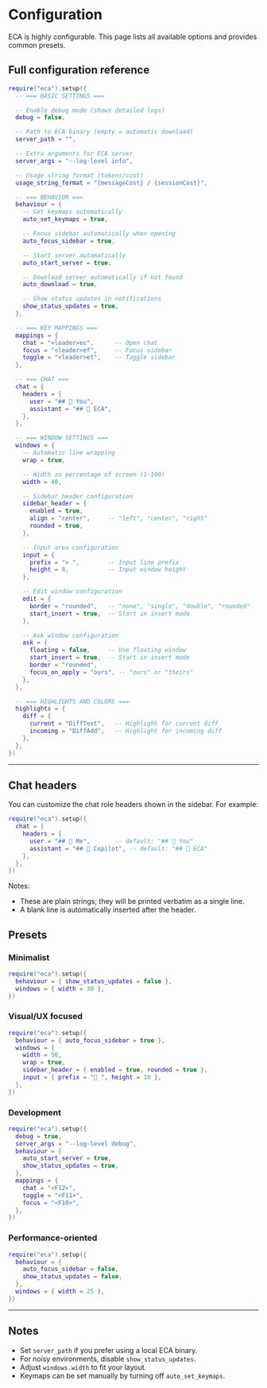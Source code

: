 # Configuration

ECA is highly configurable. This page lists all available options and provides common presets.

## Full configuration reference

```lua
require("eca").setup({
  -- === BASIC SETTINGS ===

  -- Enable debug mode (shows detailed logs)
  debug = false,

  -- Path to ECA binary (empty = automatic download)
  server_path = "",

  -- Extra arguments for ECA server
  server_args = "--log-level info",

  -- Usage string format (tokens/cost)
  usage_string_format = "{messageCost} / {sessionCost}",

  -- === BEHAVIOR ===
  behaviour = {
    -- Set keymaps automatically
    auto_set_keymaps = true,

    -- Focus sidebar automatically when opening
    auto_focus_sidebar = true,

    -- Start server automatically
    auto_start_server = true,

    -- Download server automatically if not found
    auto_download = true,

    -- Show status updates in notifications
    show_status_updates = true,
  },

  -- === KEY MAPPINGS ===
  mappings = {
    chat = "<leader>ec",      -- Open chat
    focus = "<leader>ef",     -- Focus sidebar
    toggle = "<leader>et",    -- Toggle sidebar
  },

  -- === CHAT ===
  chat = {
    headers = {
      user = "## 👤 You",
      assistant = "## 🤖 ECA",
    },
  },

  -- === WINDOW SETTINGS ===
  windows = {
    -- Automatic line wrapping
    wrap = true,

    -- Width as percentage of screen (1-100)
    width = 40,

    -- Sidebar header configuration
    sidebar_header = {
      enabled = true,
      align = "center",     -- "left", "center", "right"
      rounded = true,
    },

    -- Input area configuration
    input = {
      prefix = "> ",        -- Input line prefix
      height = 8,           -- Input window height
    },

    -- Edit window configuration
    edit = {
      border = "rounded",   -- "none", "single", "double", "rounded"
      start_insert = true,  -- Start in insert mode
    },

    -- Ask window configuration
    ask = {
      floating = false,     -- Use floating window
      start_insert = true,  -- Start in insert mode
      border = "rounded",
      focus_on_apply = "ours", -- "ours" or "theirs"
    },
  },

  -- === HIGHLIGHTS AND COLORS ===
  highlights = {
    diff = {
      current = "DiffText",   -- Highlight for current diff
      incoming = "DiffAdd",   -- Highlight for incoming diff
    },
  },
})
```

---

## Chat headers
You can customize the chat role headers shown in the sidebar. For example:

```lua
require("eca").setup({
  chat = {
    headers = {
      user = "## 👨 Me",       -- default: "## 👤 You"
      assistant = "## 🤖 Copilot", -- default: "## 🤖 ECA"
    },
  },
})
```

Notes:
- These are plain strings; they will be printed verbatim as a single line.
- A blank line is automatically inserted after the header.

## Presets

### Minimalist
```lua
require("eca").setup({
  behaviour = { show_status_updates = false },
  windows = { width = 30 },
})
```

### Visual/UX focused
```lua
require("eca").setup({
  behaviour = { auto_focus_sidebar = true },
  windows = {
    width = 50,
    wrap = true,
    sidebar_header = { enabled = true, rounded = true },
    input = { prefix = "💬 ", height = 10 },
  },
})
```

### Development
```lua
require("eca").setup({
  debug = true,
  server_args = "--log-level debug",
  behaviour = {
    auto_start_server = true,
    show_status_updates = true,
  },
  mappings = {
    chat = "<F12>",
    toggle = "<F11>",
    focus = "<F10>",
  },
})
```

### Performance-oriented
```lua
require("eca").setup({
  behaviour = {
    auto_focus_sidebar = false,
    show_status_updates = false,
  },
  windows = { width = 25 },
})
```

---

## Notes
- Set `server_path` if you prefer using a local ECA binary.
- For noisy environments, disable `show_status_updates`.
- Adjust `windows.width` to fit your layout.
- Keymaps can be set manually by turning off `auto_set_keymaps`.
